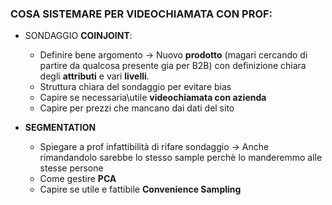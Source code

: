 ### COSA SISTEMARE PER VIDEOCHIAMATA CON PROF:
- SONDAGGIO **COINJOINT**: 
  - Definire bene argomento → Nuovo **prodotto** (magari cercando di partire da qualcosa presente gia per B2B) 
con definizione chiara degli **attributi** e vari **livelli**.
  - Struttura chiara del sondaggio per evitare bias 
  - Capire se necessaria\utile **videochiamata con azienda**
  - Capire per prezzi che mancano dai dati del sito

- **SEGMENTATION**
    - Spiegare a prof infattibilità di rifare sondaggio → Anche rimandandolo sarebbe lo stesso sample perchè lo manderemmo alle stesse persone
    - Come gestire **PCA**
    - Capire se utile e fattibile **Convenience Sampling**